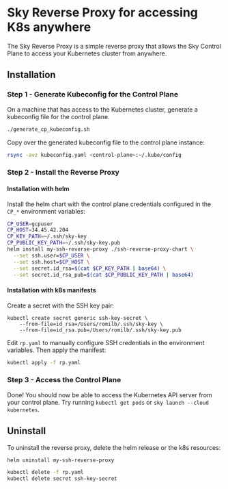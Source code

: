 # Sky Reverse Proxy for accessing K8s anywhere

The Sky Reverse Proxy is a simple reverse proxy that allows the Sky Control Plane
to access your Kubernetes cluster from anywhere.

## Installation 
### Step 1 - Generate Kubeconfig for the Control Plane
On a machine that has access to the Kubernetes cluster, generate a kubeconfig file for the control plane.

```bash
./generate_cp_kubeconfig.sh
```

Copy over the generated kubeconfig file to the control plane instance:
```bash
rsync -avz kubeconfig.yaml <control-plane>:~/.kube/config
```

### Step 2 - Install the Reverse Proxy
#### Installation with helm
Install the helm chart with the control plane credentials configured in the `CP_*` environment variables:

```bash
CP_USER=gcpuser
CP_HOST=34.45.42.204
CP_KEY_PATH=~/.ssh/sky-key
CP_PUBLIC_KEY_PATH=~/.ssh/sky-key.pub
helm install my-ssh-reverse-proxy ./ssh-reverse-proxy-chart \
  --set ssh.user=$CP_USER \
  --set ssh.host=$CP_HOST \
  --set secret.id_rsa=$(cat $CP_KEY_PATH | base64) \
  --set secret.id_rsa_pub=$(cat $CP_PUBLIC_KEY_PATH | base64)
```


#### Installation with k8s manifests
Create a secret with the SSH key pair:
```
kubectl create secret generic ssh-key-secret \
    --from-file=id_rsa=/Users/romilb/.ssh/sky-key \
    --from-file=id_rsa.pub=/Users/romilb/.ssh/sky-key.pub
```

Edit `rp.yaml` to manually configure SSH credentials in the environment variables. Then apply the manifest:

```bash
kubectl apply -f rp.yaml
```

### Step 3 - Access the Control Plane
Done! You should now be able to access the Kubernetes API server from your control plane. Try running `kubectl get pods` or `sky launch --cloud kubernetes`.

## Uninstall
To uninstall the reverse proxy, delete the helm release or the k8s resources:

```bash
helm uninstall my-ssh-reverse-proxy
```

```bash
kubectl delete -f rp.yaml
kubectl delete secret ssh-key-secret
```
